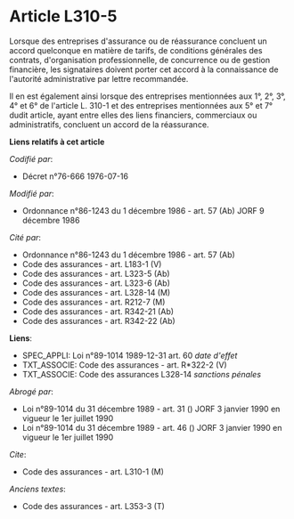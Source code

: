 # Article L310-5

Lorsque des entreprises d'assurance ou de réassurance concluent un accord quelconque en matière de tarifs, de conditions
générales des contrats, d'organisation professionnelle, de concurrence ou de gestion financière, les signataires doivent
porter cet accord à la connaissance de l'autorité administrative par lettre recommandée.

Il en est également ainsi lorsque des entreprises mentionnées aux 1°, 2°, 3°, 4° et 6° de l'article L. 310-1 et des
entreprises mentionnées aux 5° et 7° dudit article, ayant entre elles des liens financiers, commerciaux ou administratifs,
concluent un accord de la réassurance.

**Liens relatifs à cet article**

_Codifié par_:

  - Décret n°76-666 1976-07-16

_Modifié par_:

  - Ordonnance n°86-1243 du 1 décembre 1986 - art. 57 (Ab) JORF 9 décembre 1986

_Cité par_:

  - Ordonnance n°86-1243 du 1 décembre 1986 - art. 57 (Ab)
  - Code des assurances - art. L183-1 (V)
  - Code des assurances - art. L323-5 (Ab)
  - Code des assurances - art. L323-6 (Ab)
  - Code des assurances - art. L328-14 (M)
  - Code des assurances - art. R212-7 (M)
  - Code des assurances - art. R342-21 (Ab)
  - Code des assurances - art. R342-22 (Ab)

**Liens**:

  - SPEC_APPLI: Loi n°89-1014 1989-12-31 art. 60 *date d'effet*
  - TXT_ASSOCIE: Code des assurances - art. R*322-2 (V)
  - TXT_ASSOCIE: Code des assurances L328-14 *sanctions pénales*

_Abrogé par_:

  - Loi n°89-1014 du 31 décembre 1989 - art. 31 () JORF 3 janvier 1990 en vigueur le 1er juillet 1990
  - Loi n°89-1014 du 31 décembre 1989 - art. 46 () JORF 3 janvier 1990 en vigueur le 1er juillet 1990

_Cite_:

  - Code des assurances - art. L310-1 (M)

_Anciens textes_:

  - Code des assurances - art. L353-3 (T)
